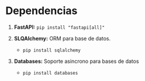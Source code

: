 # Dependencias

1. **FastAPI:** `pip install "fastapi[all]"`

2. **SLQAlchemy:** ORM para base de datos.

    - `pip install sqlalchemy`

3. **Databases:** Soporte asincrono para bases de datos
    
    - `pip install databases`


